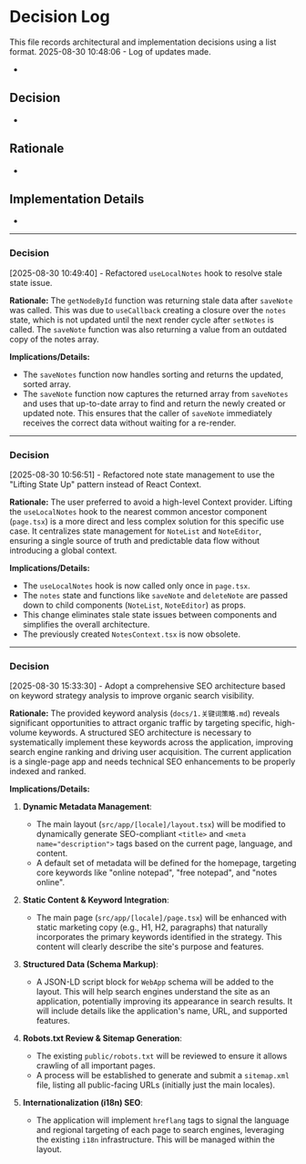 # Decision Log

This file records architectural and implementation decisions using a list format.
2025-08-30 10:48:06 - Log of updates made.

*

## Decision

*

## Rationale 

*

## Implementation Details

*
---
### Decision
[2025-08-30 10:49:40] - Refactored `useLocalNotes` hook to resolve stale state issue.

**Rationale:**
The `getNodeById` function was returning stale data after `saveNote` was called. This was due to `useCallback` creating a closure over the `notes` state, which is not updated until the next render cycle after `setNotes` is called. The `saveNote` function was also returning a value from an outdated copy of the notes array.

**Implications/Details:**
- The `saveNotes` function now handles sorting and returns the updated, sorted array.
- The `saveNote` function now captures the returned array from `saveNotes` and uses that up-to-date array to find and return the newly created or updated note. This ensures that the caller of `saveNote` immediately receives the correct data without waiting for a re-render.
---
### Decision
[2025-08-30 10:56:51] - Refactored note state management to use the "Lifting State Up" pattern instead of React Context.

**Rationale:**
The user preferred to avoid a high-level Context provider. Lifting the `useLocalNotes` hook to the nearest common ancestor component (`page.tsx`) is a more direct and less complex solution for this specific use case. It centralizes state management for `NoteList` and `NoteEditor`, ensuring a single source of truth and predictable data flow without introducing a global context.

**Implications/Details:**
- The `useLocalNotes` hook is now called only once in `page.tsx`.
- The `notes` state and functions like `saveNote` and `deleteNote` are passed down to child components (`NoteList`, `NoteEditor`) as props.
- This change eliminates stale state issues between components and simplifies the overall architecture.
- The previously created `NotesContext.tsx` is now obsolete.

---
### Decision
[2025-08-30 15:33:30] - Adopt a comprehensive SEO architecture based on keyword strategy analysis to improve organic search visibility.

**Rationale:**
The provided keyword analysis (`docs/1.关键词策略.md`) reveals significant opportunities to attract organic traffic by targeting specific, high-volume keywords. A structured SEO architecture is necessary to systematically implement these keywords across the application, improving search engine ranking and driving user acquisition. The current application is a single-page app and needs technical SEO enhancements to be properly indexed and ranked.

**Implications/Details:**
1.  **Dynamic Metadata Management**:
    *   The main layout (`src/app/[locale]/layout.tsx`) will be modified to dynamically generate SEO-compliant `<title>` and `<meta name="description">` tags based on the current page, language, and content.
    *   A default set of metadata will be defined for the homepage, targeting core keywords like "online notepad", "free notepad", and "notes online".

2.  **Static Content & Keyword Integration**:
    *   The main page (`src/app/[locale]/page.tsx`) will be enhanced with static marketing copy (e.g., H1, H2, paragraphs) that naturally incorporates the primary keywords identified in the strategy. This content will clearly describe the site's purpose and features.

3.  **Structured Data (Schema Markup)**:
    *   A JSON-LD script block for `WebApp` schema will be added to the layout. This will help search engines understand the site as an application, potentially improving its appearance in search results. It will include details like the application's name, URL, and supported features.

4.  **Robots.txt Review & Sitemap Generation**:
    *   The existing `public/robots.txt` will be reviewed to ensure it allows crawling of all important pages.
    *   A process will be established to generate and submit a `sitemap.xml` file, listing all public-facing URLs (initially just the main locales).

5.  **Internationalization (i18n) SEO**:
    *   The application will implement `hreflang` tags to signal the language and regional targeting of each page to search engines, leveraging the existing `i18n` infrastructure. This will be managed within the layout.